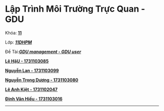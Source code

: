# Lập Trình Môi Trường Trực Quan - GDU

Khóa: **<u>11</u>**

Lớp: ***<u>11DHPM</u>***

Đề Tài:***<u>GDU management - GDU user </u>***

**<u>Lê HậU  -  1731103085</u>**

**<u>Nguyễn Lan  -  1731103099</u>**

**<u>Nguyễn Trọng Dương  -  1731103080</u>**

**<u>Lê Anh Kiệt  -  1731102047</u>**

**<u>Đinh Văn Hiếu  -  1731103016</u>**

---
